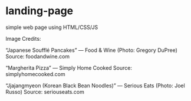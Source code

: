 # landing-page
simple web page using HTML/CSS/JS


Image Credits:

“Japanese Soufflé Pancakes” — Food & Wine (Photo: Gregory DuPree)
Source: foodandwine.com

“Margherita Pizza” — Simply Home Cooked
Source: simplyhomecooked.com

“Jjajangmyeon (Korean Black Bean Noodles)” — Serious Eats (Photo: Joel Russo)
Source: seriouseats.com
